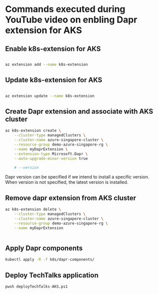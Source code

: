 # Commands executed during YouTube video on enbling Dapr extension for AKS

## Enable k8s-extension for AKS

```bash

az extension add --name k8s-extension

```

## Update k8s-extension for AKS

```bash

az extension update --name k8s-extension

```

## Create Dapr extension and associate with AKS cluster

```bash
az k8s-extension create \
    --cluster-type managedClusters \
    --cluster-name azure-singapore-cluster \
    --resource-group demo-azure-singapore-rg \
    --name myDaprExtension \
    --extension-type Microsoft.Dapr \
    --auto-upgrade-minor-version true

    # --version
```

Dapr version can be specified if we intend to install a specific version. When version is not specified, the latest version is installed.

## Remove dapr extension from AKS cluster

```bash
az k8s-extension delete \
    --cluster-type managedClusters \
    --cluster-name azure-singapore-cluster \
    --resource-group demo-azure-singapore-rg \
    --name myDaprExtension
    
```

## Apply Dapr components

```bash
kubectl apply -R -f k8s/dapr-components/
```

## Deploy TechTalks application
    
```bash
pwsh deployTechTalks-AKS.ps1

```